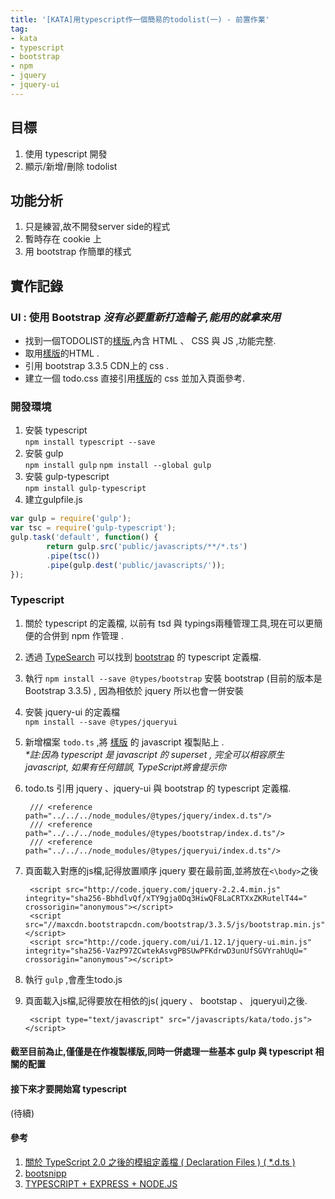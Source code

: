 ```yaml
---
title: '[KATA]用typescript作一個簡易的todolist(一) - 前置作業'
tag: 
- kata
- typescript
- bootstrap
- npm
- jquery
- jquery-ui
---
```

## 目標
1. 使用 typescript 開發
2. 顯示/新增/刪除 todolist 

## 功能分析
1. 只是練習,故不開發server side的程式
2. 暫時存在 cookie 上
3. 用 bootstrap 作簡單的樣式

## 實作記錄

### UI : 使用 Bootstrap _沒有必要重新打造輪子,能用的就拿來用_
- 找到一個TODOLIST的[樣版](http://bootsnipp.com/index.php/snippets/featured/todo-example),內含 HTML 、 CSS 與 JS ,功能完整.
- 取用[樣版](http://bootsnipp.com/index.php/snippets/featured/todo-example)的HTML .     
- 引用 bootstrap 3.3.5 CDN上的 css .
- 建立一個 todo.css 直接引用[樣版](http://bootsnipp.com/index.php/snippets/featured/todo-example)的 css 並加入頁面參考.


### 開發環境 
1. 安裝 typescript  
`npm install typescript --save`
2. 安裝 gulp  
`npm install gulp`
`npm install --global gulp` 
3. 安裝 gulp-typescript  
`npm install gulp-typescript`
4. 建立gulpfile.js 

```javascript
var gulp = require('gulp');
var tsc = require('gulp-typescript');
gulp.task('default', function() {     
        return gulp.src('public/javascripts/**/*.ts')
        .pipe(tsc())
        .pipe(gulp.dest('public/javascripts/'));
});
```

### Typescript

1. 關於 typescript 的定義檔, 以前有 tsd 與 typings兩種管理工具,現在可以更簡便的合併到 npm 作管理 .

2. 透過 [TypeSearch](http://microsoft.github.io/TypeSearch/) 可以找到 [bootstrap](https://www.npmjs.com/package/@types/bootstrap) 的 typescript 定義檔.

3. 執行 `npm install --save @types/bootstrap` 安裝 bootstrap (目前的版本是 Bootstrap 3.3.5) , 因為相依於 jquery 所以也會一併安裝

4. 安裝 jquery-ui 的定義檔  
`npm install --save @types/jqueryui`

5. 新增檔案 `todo.ts` ,將 [樣版](http://bootsnipp.com/index.php/snippets/featured/todo-example) 的 javascript 複製貼上 .   
   _*註:因為 typescript 是 javascript 的 superset , 完全可以相容原生 javascript, 如果有任何錯誤, TypeScript將會提示你_

6. todo.ts 引用 jquery 、jquery-ui 與 bootstrap 的 typescript 定義檔.  
        
        /// <reference path="../../../node_modules/@types/jquery/index.d.ts"/>  
        /// <reference path="../../../node_modules/@types/bootstrap/index.d.ts"/>  
        /// <reference path="../../../node_modules/@types/jqueryui/index.d.ts"/>

7. 頁面載入對應的js檔,記得放置順序 jquery 要在最前面,並將放在`<\body>`之後  
        
        <script src="http://code.jquery.com/jquery-2.2.4.min.js"   integrity="sha256-BbhdlvQf/xTY9gja0Dq3HiwQF8LaCRTXxZKRutelT44="   crossorigin="anonymous"></script>
        <script src="//maxcdn.bootstrapcdn.com/bootstrap/3.3.5/js/bootstrap.min.js"></script>
        <script src="http://code.jquery.com/ui/1.12.1/jquery-ui.min.js"   integrity="sha256-VazP97ZCwtekAsvgPBSUwPFKdrwD3unUfSGVYrahUqU="   crossorigin="anonymous"></script>

8. 執行 `gulp` ,會產生todo.js

7. 頁面載入js檔,記得要放在相依的js( jquery 、 bootstap 、 jqueryui)之後.
        
        <script type="text/javascript" src="/javascripts/kata/todo.js"></script>


#### 截至目前為止,僅僅是在作複製樣版,同時一併處理一些基本 gulp 與 typescript 相關的配置
#### 接下來才要開始寫 typescript 

(待續)

#### 參考

1. [關於 TypeScript 2.0 之後的模組定義檔 ( Declaration Files ) ( *.d.ts )](http://blog.miniasp.com/post/2016/08/22/TypeScript-Future-Declaration-Files.aspx)
2. [bootsnipp](http://bootsnipp.com/)
3. [TYPESCRIPT + EXPRESS + NODE.JS](http://com-brianflove.appspot.com/2016/03/29/typescript-express-node-js/)